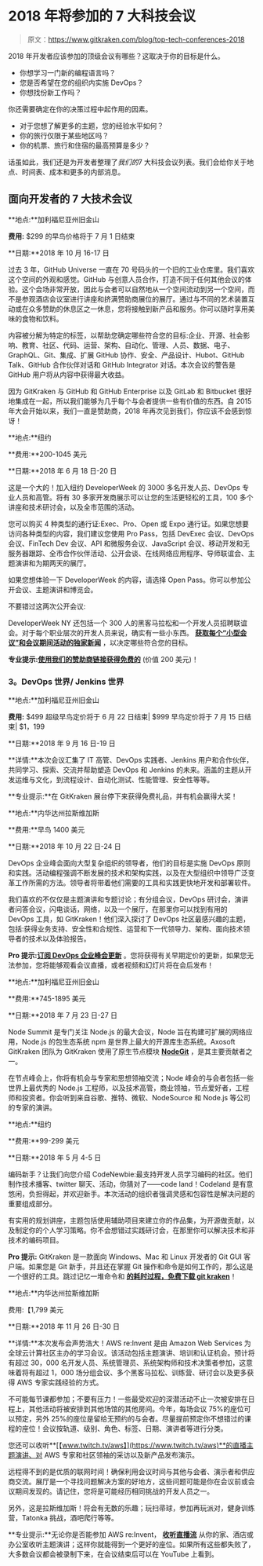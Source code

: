 # 2018 年将参加的 7 大科技会议

> 原文：<https://www.gitkraken.com/blog/top-tech-conferences-2018>

2018 年开发者应该参加的顶级会议有哪些？这取决于你的目标是什么。

*   你想学习一门新的编程语言吗？
*   您是否希望在您的组织内实施 DevOps？
*   你想找份新工作吗？

你还需要确定在你的决策过程中起作用的因素。

*   对于您想了解更多的主题，您的经验水平如何？
*   你的旅行仅限于某些地区吗？
*   你的机票、旅行和住宿的最高预算是多少？

话虽如此，我们还是为开发者整理了*我们的*7 大科技会议列表。我们会给你关于地点、时间表、成本和更多的内部消息。

## **面向开发者的 7 大技术会议**

**地点:**加利福尼亚州旧金山

**费用:** $299 的早鸟价格将于 7 月 1 日结束

**日期:**2018 年 10 月 16-17 日

过去 3 年，GitHub Universe 一直在 70 号码头的一个旧的工业仓库里。我们喜欢这个空间的外观和感觉。GitHub 与创意人员合作，打造不同于任何其他会议的体验。这个会场非常开放，因此与会者可以自然地从一个空间流动到另一个空间，而不是参观酒店会议室进行讲座和挤满赞助商展位的展厅。通过与不同的艺术装置互动或在众多赞助的休息区之一休息，您将接触到新产品和服务。你可以随时享用美味的食物和饮料。

内容被分解为特定的标签，以帮助您确定哪些符合您的目标:企业、开源、社会影响、教育、社区、代码、运营、架构、自动化、管理、人员、数据、电子、GraphQL、Git、集成、扩展 GitHub 协作、安全、产品设计、Hubot、GitHub Talk、GitHub 合作伙伴对话和 GitHub Integrator 对话。本次会议的警告是 GitHub 用户将从内容中获得最大收益。

因为 GitKraken 与 GitHub 和 GitHub Enterprise 以及 GitLab 和 Bitbucket 很好地集成在一起，所以我们能够为几乎每个与会者提供一些有价值的东西。自 2015 年大会开始以来，我们一直是赞助商，2018 年再次见到我们，你应该不会感到惊讶！

**地点:**纽约

**费用:**200-1045 美元

**日期:**2018 年 6 月 18 日-20 日

这是一个大的！加入纽约 DeveloperWeek 的 3000 多名开发人员、DevOps 专业人员和高管。将有 30 多家开发商展示可以让您的生活更轻松的工具，100 多个讲座和技术研讨会，以及全市范围的活动。

您可以购买 4 种类型的通行证:Exec、Pro、Open 或 Expo 通行证。如果您想要访问各种类型的内容，我们建议您使用 Pro Pass，包括 DevExec 会议、DevOps 会议、FinTech Dev 会议、API 和微服务会议、JavaScript 会议、移动开发和无服务器跟踪、全市合作伙伴活动、公开会谈、在线网络应用程序、导师联谊会、主题演讲和为期两天的展厅。

如果您想体验一下 DeveloperWeek 的内容，请选择 Open Pass。你可以参加公开会议、主题演讲和博览会。

不要错过这两次公开会议:

DeveloperWeek NY 还包括一个 300 人的黑客马拉松和一个开发人员招聘联谊会。对于每个职业层次的开发人员来说，确实有一些小东西。 **[获取每个“小型会议”和会议期间活动的独家新闻](http://www.developerweek.com/NYC/about/)** ，以决定哪些符合您的目标。

**专业提示:[使用我们的赞助商链接获得免费的](https://www.eventbrite.com/e/developerweek-nyc-2018-tickets-39737413674?discount=gitkraken-open#tickets)** (价值 200 美元)！

### **3。DevOps 世界/ Jenkins 世界**

**地点:**加利福尼亚州旧金山

**费用:** $499 超级早鸟定价将于 6 月 22 日结束| $999 早鸟定价将于 7 月 15 日结束| $1，199

**日期:**2018 年 9 月 16 日-19 日

**详情:**本次会议汇集了 IT 高管、DevOps 实践者、Jenkins 用户和合作伙伴，共同学习、探索、交流并帮助塑造 DevOps 和 Jenkins 的未来。涵盖的主题从开发运维与文化，到流程设计、自动化测试、性能管理、安全性等等。

**专业提示:**在 GitKraken 展台停下来获得免费礼品，并有机会赢得大奖！

**地点:**内华达州拉斯维加斯

**费用:**早鸟 1400 美元

**日期:**2018 年 10 月 22 日-24 日

DevOps 企业峰会面向大型复杂组织的领导者，他们的目标是实施 DevOps 原则和实践。活动编程强调不断发展的技术和架构实践，以及在大型组织中领导广泛变革工作所需的方法。领导者将带着他们需要的工具和实践更快地开发和部署软件。

我们喜欢的不仅仅是主题演讲和专题讨论；有分组会议，DevOps 研讨会，演讲者问答会议，闪电谈话，网络，以及一个展厅，在那里你可以找到有用的 DevOps 工具，如 GitKraken！他们深入探讨了 DevOps 社区最感兴趣的主题，包括:获得业务支持、安全性和合规性、运营和下一代领导力、架构、面向技术领导者的技术以及体验报告。

**Pro 提示:[订阅 DevOps 企业峰会更新](http://devopsenterprise.us9.list-manage.com/subscribe?u=107e48e5339baba80bd60fc8c&id=1142edc7f3)** 。您将获得有关早期定价的更新，如果您无法参加，您将能够观看会议直播，或者视频和幻灯片将在会后发布！

**地点:**加利福尼亚州旧金山

**费用:**745-1895 美元

**日期:**2018 年 7 月 23 日-27 日

Node Summit 是专门关注 Node.js 的最大会议，Node 旨在构建可扩展的网络应用，Node.js 的包生态系统 npm 是世界上最大的开源库生态系统。Axosoft GitKraken 团队为 GitKraken 使用了原生节点模块 **[NodeGit](http://www.nodegit.org/)** ，是其主要贡献者之一。

在节点峰会上，你将有机会与专家和思想领袖交流；Node 峰会的与会者包括一些世界上最优秀的 Node.js 工程师，以及技术高管，商业领袖，节点爱好者，工程师和投资者。你会听到来自谷歌、推特、微软、NodeSource 和 Node.js 等公司的专家的演讲。

**地点:**纽约

**费用:**99-299 美元

**日期:**2018 年 5 月 4-5 日

编码新手？让我们向您介绍 CodeNewbie:最支持开发人员学习编码的社区。他们制作技术播客、twitter 聊天、活动，你猜对了——code land！Codeland 是有意悠闲，负担得起，并欢迎新手。本次活动的组织者强调灵感和包容性是解决问题的重要组成部分。

有实用的规划讲座，主题包括使用辅助项目来建立你的作品集，为开源做贡献，以及制定你的个人学习策略。你不会想错过实践研讨会，在那里你可以解决技术和非技术的编码项目。

**Pro 提示:** GitKraken 是一款面向 Windows、Mac 和 Linux 开发者的 Git GUI 客户端。如果您是 Git 新手，并且还在掌握 Git 操作和命令是如何工作的，那么这是一个很好的工具。跳过记忆一堆命令和 **[的耗时过程，免费下载 git kraken](https://www.gitkraken.com/)**！

**地点:**内华达州拉斯维加斯

费用:【1,799 美元

**日期:**2018 年 11 月 26 日-30 日

**详情:**本次发布会声势浩大！AWS re:Invent 是由 Amazon Web Services 为全球云计算社区主办的学习会议。该活动包括主题演讲、培训和认证机会。预计将有超过 30，000 名开发人员、系统管理员、系统架构师和技术决策者参加，这意味着将有超过 1，000 场分组会议、多个黑客马拉松、训练营、研讨会以及更多获得 AWS 专家实践经验的方式。

不可能每节课都参加；不要有压力！一些最受欢迎的深潜活动不止一次被安排在日程上，其他活动将被安排到其他场馆的其他房间。今年，每场会议 75%的座位可以预定，另外 25%的座位是留给无预约的与会者。尽量提前预定你不想错过的课程的座位！会议按轨道、级别、角色、标签、日期、演讲者等进行分类。

您还可以收听**[【www.twitch.tv/aws】](https://www.twitch.tv/aws)**的直播主题演讲、对 AWS 专家和社区领袖的采访以及新产品发布演示。

远程得不到的是优质的联网时间！确保利用会议时间与其他与会者、演示者和供应商交流。展厅是一个寻找问题解决方案的好地方，这些问题可能是你在会议前或会议期间发现的。请记住，您将是可能经历相同挑战的开发人员之一。

另外，这是拉斯维加斯！将会有无数的乐趣；玩扫帚球，参加再玩派对，健身训练营，Tatonka 挑战，酒吧爬行等等。

**专业提示:**无论你是否能参加 AWS re:Invent， **[收听直播流](https://pages.awscloud.com/reInvent-2017-live-stream-registration.html)** 从你的家、酒店或办公室收听主题演讲；这样你就能得到一个更好的座位。如果所有这些都失败了，大多数会议都会被录制下来，在会议结束后可以在 YouTube 上看到。